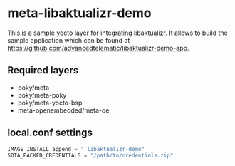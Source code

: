 # meta-libaktualizr-demo

This is a sample yocto layer for integrating libaktualizr. It allows to build the sample application which can be found at <https://github.com/advancedtelematic/libaktualizr-demo-app>.

## Required layers 
* poky/meta
* poky/meta-poky
* poky/meta-yocto-bsp
* meta-openembedded/meta-oe

## local.conf settings
```python
IMAGE_INSTALL_append = " libaktualizr-demo"
SOTA_PACKED_CREDENTIALS = "/path/to/credentials.zip"
```
